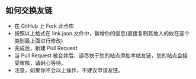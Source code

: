 ## 如何交换友链
- 在 GitHub 上 Fork 此仓库
- 按照以上格式在 link.json 文件中，新增你的信息(直接复制其他人的放在这个类别最上面进行修改)
- 完成后，新建 Pull Request
- 当 Pull Request 被合并后，请尽快于您的站点添加本站友链，您的站点会接受审核，请耐心等待。
- 注意，如果你不会以上操作，不建议申请友链。

